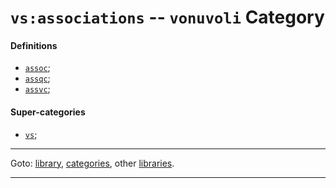 

<a id='category__vonuvoli__vs_3a_associations'></a>

# `vs:associations` -- `vonuvoli` Category


<a id='category__vonuvoli__vs_3a_associations__definitions'></a>

#### Definitions

 * [`assoc`](../../r7rs/definitions/assoc.md#definition__r7rs__assoc);
 * [`assqc`](../../r7rs/definitions/assqc.md#definition__r7rs__assqc);
 * [`assvc`](../../r7rs/definitions/assvc.md#definition__r7rs__assvc);


<a id='category__vonuvoli__vs_3a_associations__super-categories'></a>

#### Super-categories

 * [`vs`](../../vonuvoli/categories/vs.md#category__vonuvoli__vs);

----

Goto: [library](../../vonuvoli/_index.md#library__vonuvoli), [categories](../../vonuvoli/categories/_index.md#toc__vonuvoli__categories), other [libraries](../../_libraries.md#toc__libraries).

----

